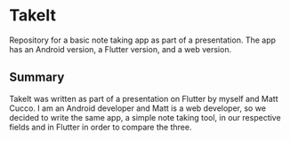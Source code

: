 # TakeIt
Repository for a basic note taking app as part of a presentation. The app has an Android version, a Flutter version, and a web version.

## Summary

TakeIt was written as part of a presentation on Flutter by myself and Matt Cucco. I am an Android developer and Matt is a web developer, so we decided to write the same app, a simple note taking tool, in our respective fields and in Flutter in order to compare the three.
